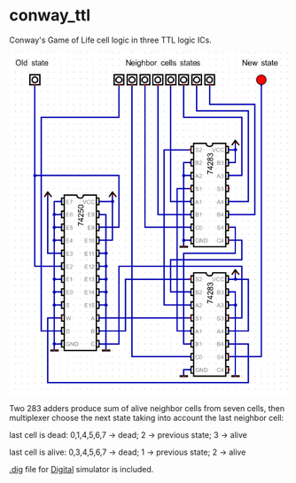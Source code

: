 # conway_ttl
Conway's Game of Life cell logic in three TTL logic ICs.

![conway_ttl_](https://raw.githubusercontent.com/pzagrebin/conway_ttl/main/conway_ttl.png)

Two 283 adders produce sum of alive neighbor cells from seven cells,
then multiplexer choose the next state taking into account the last neighbor cell:

last cell is dead: 0,1,4,5,6,7 -> dead; 2 -> previous state; 3 -> alive

last cell is alive: 0,3,4,5,6,7 -> dead; 1 -> previous state; 2 -> alive

[.dig](https://github.com/pzagrebin/conway_ttl/blob/main/conway_ttl.dig) file for [Digital](https://github.com/hneemann/Digital) simulator is included.
